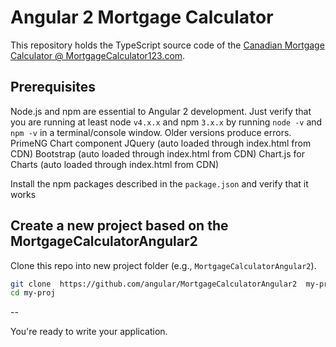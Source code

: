 # Angular 2 Mortgage Calculator

This repository holds the TypeScript source code of the [Canadian Mortgage Calculator @ MortgageCalculator123.com](http://www.mortgagecalculator123.com/).

## Prerequisites

Node.js and npm are essential to Angular 2 development. Just verify that you are running at least node `v4.x.x` and npm `3.x.x`
by running `node -v` and `npm -v` in a terminal/console window. Older versions produce errors.
PrimeNG Chart component
JQuery (auto loaded through index.html from CDN)
Bootstrap (auto loaded through index.html from CDN)
Chart.js for Charts  (auto loaded through index.html from CDN)  
 
Install the npm packages described in the `package.json` and verify that it works

## Create a new project based on the MortgageCalculatorAngular2

Clone this repo into new project folder (e.g., `MortgageCalculatorAngular2`).
```bash
git clone  https://github.com/angular/MortgageCalculatorAngular2  my-proj
cd my-proj
```


--

You're ready to write your application.
